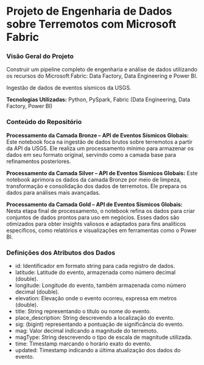 # Projeto de Engenharia de Dados sobre Terremotos com Microsoft Fabric

### Visão Geral do Projeto
Construir um pipeline completo de engenharia e análise de dados utilizando os recursos do Microsoft Fabric: Data Factory, Data Engineering e Power BI.

Ingestão de dados de eventos sísmicos da USGS.

**Tecnologias Utilizadas:** Python, PySpark, Fabric (Data Engineering, Data Factory, Power BI)


### Conteúdo do Repositório

**Processamento da Camada Bronze – API de Eventos Sísmicos Globais:**
Este notebook foca na ingestão de dados brutos sobre terremotos a partir da API da USGS. Ele realiza um processamento mínimo para armazenar os dados em seu formato original, servindo como a camada base para refinamentos posteriores.

**Processamento da Camada Silver – API de Eventos Sísmicos Globais:**
Este notebook aprimora os dados da camada Bronze por meio de limpeza, transformação e consolidação dos dados de terremotos. Ele prepara os dados para análises mais avançadas.

**Processamento da Camada Gold – API de Eventos Sísmicos Globais:**
Nesta etapa final de processamento, o notebook refina os dados para criar conjuntos de dados prontos para uso em negócios. Esses dados são otimizados para obter insights valiosos e adaptados para fins analíticos específicos, como relatórios e visualizações em ferramentas como o Power BI.

### Definições dos Atributos dos Dados

* id: Identificador em formato string para cada registro de dados.
* latitude: Latitude do evento, armazenada como número decimal (double).
* longitude: Longitude do evento, também armazenada como número decimal (double).
* elevation: Elevação onde o evento ocorreu, expressa em metros (double).
* title: String representando o título ou nome do evento.
* place_description: String descrevendo a localização do evento.
* sig: (bigint) representando a pontuação de significância do evento.
* mag: Valor decimal indicando a magnitude do terremoto.
* magType: String descrevendo o tipo de escala de magnitude utilizada.
* time: Timestamp marcando o horário exato do evento.
* updated: Timestamp indicando a última atualização dos dados do evento.






